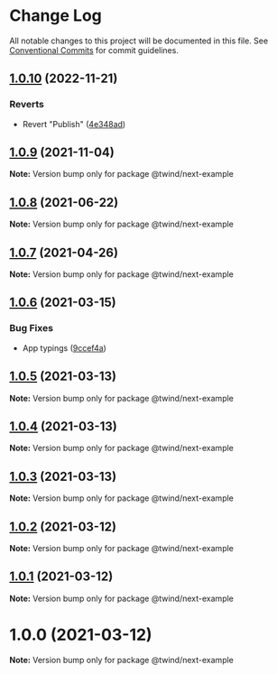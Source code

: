 # Change Log

All notable changes to this project will be documented in this file.
See [Conventional Commits](https://conventionalcommits.org) for commit guidelines.

## [1.0.10](https://github.com/tw-in-js/use-twind-with/compare/@twind/next-example@1.0.9...@twind/next-example@1.0.10) (2022-11-21)

### Reverts

- Revert "Publish" ([4e348ad](https://github.com/tw-in-js/use-twind-with/commit/4e348ade7b9daaeedc9f4c4d76d8112a0062914e))

## [1.0.9](https://github.com/tw-in-js/use-twind-with/compare/@twind/next-example@1.0.8...@twind/next-example@1.0.9) (2021-11-04)

**Note:** Version bump only for package @twind/next-example

## [1.0.8](https://github.com/tw-in-js/use-twind-with/compare/@twind/next-example@1.0.7...@twind/next-example@1.0.8) (2021-06-22)

**Note:** Version bump only for package @twind/next-example

## [1.0.7](https://github.com/tw-in-js/use-twind-with/compare/@twind/next-example@1.0.6...@twind/next-example@1.0.7) (2021-04-26)

**Note:** Version bump only for package @twind/next-example

## [1.0.6](https://github.com/tw-in-js/use-twind-with/compare/@twind/next-example@1.0.5...@twind/next-example@1.0.6) (2021-03-15)

### Bug Fixes

- App typings ([9ccef4a](https://github.com/tw-in-js/use-twind-with/commit/9ccef4af1a556c52ecfd826f4884400ac6fa0b07))

## [1.0.5](https://github.com/tw-in-js/use-twind-with/compare/@twind/next-example@1.0.4...@twind/next-example@1.0.5) (2021-03-13)

**Note:** Version bump only for package @twind/next-example

## [1.0.4](https://github.com/tw-in-js/use-twind-with/compare/@twind/next-example@1.0.3...@twind/next-example@1.0.4) (2021-03-13)

**Note:** Version bump only for package @twind/next-example

## [1.0.3](https://github.com/tw-in-js/use-twind-with/compare/@twind/next-example@1.0.2...@twind/next-example@1.0.3) (2021-03-13)

**Note:** Version bump only for package @twind/next-example

## [1.0.2](https://github.com/tw-in-js/use-twind-with/compare/@twind/next-example@1.0.1...@twind/next-example@1.0.2) (2021-03-12)

**Note:** Version bump only for package @twind/next-example

## [1.0.1](https://github.com/tw-in-js/use-twind-with/compare/@twind/next-example@1.0.0...@twind/next-example@1.0.1) (2021-03-12)

**Note:** Version bump only for package @twind/next-example

# 1.0.0 (2021-03-12)

**Note:** Version bump only for package @twind/next-example
